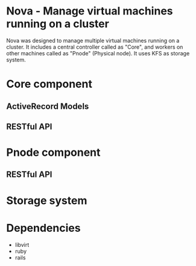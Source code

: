 Nova - Manage virtual machines running on a cluster
===================================================

Nova was designed to manage multiple virtual machines running on a cluster.
It includes a central controller called as "Core", and workers on other
machines called as "Pnode" (Physical node). It uses KFS as storage system.


Core component
==============


ActiveRecord Models
-------------------




RESTful API
-----------





Pnode component
===============


RESTful API
-----------



Storage system
==============



Dependencies
============

+ libvirt
+ ruby
+ rails





